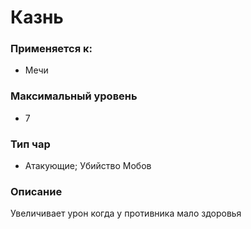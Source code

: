 # Казнь

### Применяется к:

* Мечи

### Максимальный уровень&#x20;

* 7

### Тип чар

* Атакующие; Убийство Мобов

### Описание&#x20;

Увеличивает урон когда у противника мало здоровья&#x20;
